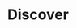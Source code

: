 ---
layout: card-index
title: Discover
permalink: /playbook/discover/index.html
position: 0
description:
parent: playbook
---